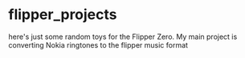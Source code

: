 # flipper_projects

here's just some random toys for the Flipper Zero. My main project is converting Nokia ringtones to the flipper music format
